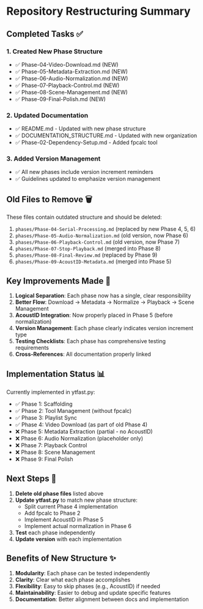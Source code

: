 # Repository Restructuring Summary

## Completed Tasks ✅

### 1. Created New Phase Structure
- ✅ Phase-04-Video-Download.md (NEW)
- ✅ Phase-05-Metadata-Extraction.md (NEW)
- ✅ Phase-06-Audio-Normalization.md (NEW)
- ✅ Phase-07-Playback-Control.md (NEW)
- ✅ Phase-08-Scene-Management.md (NEW)
- ✅ Phase-09-Final-Polish.md (NEW)

### 2. Updated Documentation
- ✅ README.md - Updated with new phase structure
- ✅ DOCUMENTATION_STRUCTURE.md - Updated with new organization
- ✅ Phase-02-Dependency-Setup.md - Added fpcalc tool

### 3. Added Version Management
- ✅ All new phases include version increment reminders
- ✅ Guidelines updated to emphasize version management

## Old Files to Remove 🗑️

These files contain outdated structure and should be deleted:
1. `phases/Phase-04-Serial-Processing.md` (replaced by new Phase 4, 5, 6)
2. `phases/Phase-05-Audio-Normalization.md` (old version, now Phase 6)
3. `phases/Phase-06-Playback-Control.md` (old version, now Phase 7)
4. `phases/Phase-07-Stop-Playback.md` (merged into Phase 8)
5. `phases/Phase-08-Final-Review.md` (replaced by Phase 9)
6. `phases/Phase-09-AcoustID-Metadata.md` (merged into Phase 5)

## Key Improvements Made 🔧

1. **Logical Separation**: Each phase now has a single, clear responsibility
2. **Better Flow**: Download → Metadata → Normalize → Playback → Scene Management
3. **AcoustID Integration**: Now properly placed in Phase 5 (before normalization)
4. **Version Management**: Each phase clearly indicates version increment type
5. **Testing Checklists**: Each phase has comprehensive testing requirements
6. **Cross-References**: All documentation properly linked

## Implementation Status 📊

Currently implemented in ytfast.py:
- ✅ Phase 1: Scaffolding
- ✅ Phase 2: Tool Management (without fpcalc)
- ✅ Phase 3: Playlist Sync
- ✅ Phase 4: Video Download (as part of old Phase 4)
- ❌ Phase 5: Metadata Extraction (partial - no AcoustID)
- ❌ Phase 6: Audio Normalization (placeholder only)
- ❌ Phase 7: Playback Control
- ❌ Phase 8: Scene Management
- ❌ Phase 9: Final Polish

## Next Steps 📝

1. **Delete old phase files** listed above
2. **Update ytfast.py** to match new phase structure:
   - Split current Phase 4 implementation
   - Add fpcalc to Phase 2
   - Implement AcoustID in Phase 5
   - Implement actual normalization in Phase 6
3. **Test** each phase independently
4. **Update version** with each implementation

## Benefits of New Structure ✨

1. **Modularity**: Each phase can be tested independently
2. **Clarity**: Clear what each phase accomplishes
3. **Flexibility**: Easy to skip phases (e.g., AcoustID) if needed
4. **Maintainability**: Easier to debug and update specific features
5. **Documentation**: Better alignment between docs and implementation